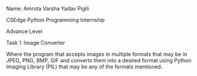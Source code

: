 Name: Amruta Varsha Yadav Pigili

CSEdge Python Programming Internship

Advance Level

Task 1 :Image Converter

Where the program that accepts images in multiple formats that may be in JPEG, PNG, BMP, GIF and converts them into a desired format using Python Imaging Library (PIL) that may be any of the formats mentioned.

